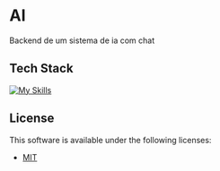 <!--- # "Can be a image or a gift from the project pages" -->

<!--- 
<p align="center">
  <img src="https://github.com/user-attachments/assets/bdcffbf0-ac0f-447c-a36c-c2a52f56c4fc" alt="Frontend cardápio">
</p>
-->
# AI

Backend de um sistema de ia com chat

## Tech Stack

<!--- # "Verify icons availability here https://github.com/tandpfun/skill-icons" -->

[![My Skills](https://skillicons.dev/icons?i=nodejs,mongodb,vite,react,express)](https://skillicons.dev)


## License

This software is available under the following licenses:

- [MIT](https://rem.mit-license.org)
